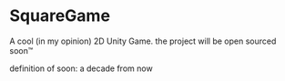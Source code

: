 # SquareGame
A cool (in my opinion) 2D Unity Game.
the project will be open sourced soon™


definition of soon: a decade from now

